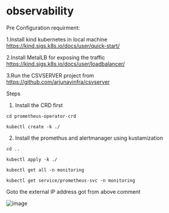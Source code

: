 # observability

Pre Configuration requirment:

1.Install kind kubernetes in local machine https://kind.sigs.k8s.io/docs/user/quick-start/

2.Install MetalLB for exposing the traffic https://kind.sigs.k8s.io/docs/user/loadbalancer/ 

3.Run the CSVSERVER  project from https://github.com/arjunavinfra/csvserver

Steps

1. Install the CRD first 

  ```cd prometheus-operator-crd```
  
  ```kubectl create -k ./```
  
2. Install the promethus and alertmanager using kustamization

  ```cd .. ```
  
  ```kubectl apply -k ./```
  
  ```kubectl get all -n monitoring```
  
  ```kubectl get service/prometheus-svc -n monitoring```
  
  
  Goto the external IP address got from above comment

![image](https://user-images.githubusercontent.com/118735091/204282982-6e47d41e-421e-4950-b18d-e97271aa2b31.png)
